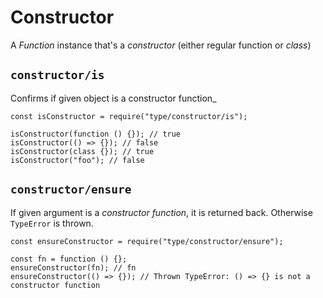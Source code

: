 <h1 id="constructor">Constructor</h1>

<p>A <em>Function</em> instance that's a <em>constructor</em> (either regular function or <em>class</em>)</p>

<h2 id="%60constructor%2Fis%60"><code>constructor/is</code></h2>

<p>Confirms if given object is a constructor function&#95;</p>

<pre><code class="javascript">const isConstructor = require("type/constructor/is");

isConstructor(function () {}); // true
isConstructor(() =&gt; {}); // false
isConstructor(class {}); // true
isConstructor("foo"); // false
</code></pre>

<h2 id="%60constructor%2Fensure%60"><code>constructor/ensure</code></h2>

<p>If given argument is a <em>constructor function</em>, it is returned back. Otherwise <code>TypeError</code> is thrown.</p>

<pre><code class="javascript">const ensureConstructor = require("type/constructor/ensure");

const fn = function () {};
ensureConstructor(fn); // fn
ensureConstructor(() =&gt; {}); // Thrown TypeError: () =&gt; {} is not a constructor function
</code></pre>
